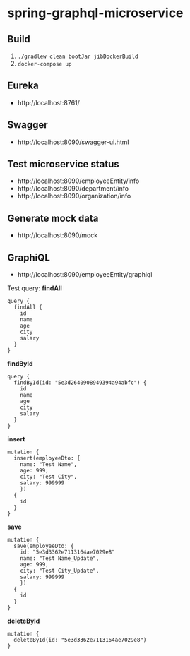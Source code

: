 # spring-graphql-microservice

## Build
1. `./gradlew clean bootJar jibDockerBuild`
2. `docker-compose up` 

## Eureka
* http://localhost:8761/

## Swagger
* http://localhost:8090/swagger-ui.html

## Test microservice status
* http://localhost:8090/employeeEntity/info
* http://localhost:8090/department/info
* http://localhost:8090/organization/info

## Generate mock data
* http://localhost:8090/mock

## GraphiQL
* http://localhost:8090/employeeEntity/graphiql

Test query:
**findAll**
```
query {
  findAll {
    id
    name
    age
    city
    salary
  }
}
```

**findById**
```
query {
  findById(id: "5e3d2640908949394a94abfc") {
    id
    name
    age
    city
    salary
  }
}
```

**insert**
```
mutation {
  insert(employeeDto: {
    name: "Test Name",
    age: 999,
    city: "Test City",
    salary: 999999
  	}) 
  {
    id
  }
}
```

**save**
```
mutation {
  save(employeeDto: {
    id: "5e3d3362e7113164ae7029e8"
    name: "Test Name_Update",
    age: 999,
    city: "Test City_Update",
    salary: 999999
  	}) 
  {
    id
  }
}
```

**deleteById**
```
mutation {
  deleteById(id: "5e3d3362e7113164ae7029e8")
}
```